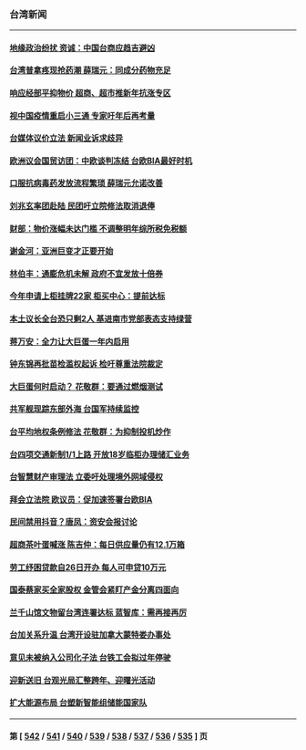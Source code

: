 ### 台湾新闻
---
#### [地缘政治纷扰 资诚：中国台商应趋吉避凶](../../pages/ncid1349361/n13889041.md) 
#### [台湾普拿疼现抢药潮 薛瑞元：同成分药物充足](../../pages/ncid1349361/n13889113.md) 
#### [响应经部平抑物价 超商、超市推新年抗涨专区](../../pages/ncid1349361/n13889116.md) 
#### [视中国疫情重启小三通 专家吁年后再考量](../../pages/ncid1349361/n13889108.md) 
#### [台媒体议价立法 新闻业诉求歧异](../../pages/ncid1349361/n13889059.md) 
#### [欧洲议会国贸访团：中欧谈判冻结 台欧BIA最好时机](../../pages/ncid1349361/n13889091.md) 
#### [口服抗病毒药发放流程繁琐 薛瑞元允诺改善](../../pages/ncid1349361/n13889094.md) 
#### [刘兆玄率团赴陆 民团吁立院修法取消退俸](../../pages/ncid1349361/n13889039.md) 
#### [财部：物价涨幅未达门槛 不调整明年综所税免税额](../../pages/ncid1349361/n13889038.md) 
#### [谢金河：亚洲巨变才正要开始](../../pages/ncid1349361/n13889037.md) 
#### [林伯丰：通膨危机未解 政府不宜发放十倍券](../../pages/ncid1349361/n13889043.md) 
#### [今年申请上柜挂牌22家 柜买中心：提前达标](../../pages/ncid1349361/n13889046.md) 
#### [本土议长全台恐只剩2人 基进南市党部表态支持绿营](../../pages/ncid1349361/n13889021.md) 
#### [蒋万安：全力让大巨蛋一年内启用](../../pages/ncid1349361/n13889023.md) 
#### [钟东锦再批苗检滥权起诉 检吁尊重法院裁定](../../pages/ncid1349361/n13889025.md) 
#### [大巨蛋何时启动？ 花敬群：要通过燃烟测试](../../pages/ncid1349361/n13889027.md) 
#### [共军舰现踪东部外海 台国军持续监控](../../pages/ncid1349361/n13889014.md) 
#### [台平均地权条例修法 花敬群：为抑制投机炒作](../../pages/ncid1349361/n13888996.md) 
#### [台四项交通新制1/1上路 开放18岁临柜办理储汇业务](../../pages/ncid1349361/n13888977.md) 
#### [台智慧财产审理法 立委吁处理境外网域侵权](../../pages/ncid1349361/n13888978.md) 
#### [拜会立法院 欧议员：促加速签署台欧BIA](../../pages/ncid1349361/n13888344.md) 
#### [民间禁用抖音？唐凤：资安会报讨论](../../pages/ncid1349361/n13888339.md) 
#### [超商茶叶蛋喊涨 陈吉仲：每日供应量仍有12.1万箱](../../pages/ncid1349361/n13888369.md) 
#### [劳工纾困贷款自26日开办 每人可申贷10万元](../../pages/ncid1349361/n13888343.md) 
#### [国泰蔡家买全家股权 金管会紧盯产金分离四面向](../../pages/ncid1349361/n13888342.md) 
#### [兰千山馆文物留台湾连署达标 蓝智库：需再接再厉](../../pages/ncid1349361/n13888346.md) 
#### [台加关系升温 台湾开设驻加拿大蒙特娄办事处](../../pages/ncid1349361/n13888347.md) 
#### [意见未被纳入公司化子法 台铁工会拟过年停驶](../../pages/ncid1349361/n13888353.md) 
#### [迎新送旧 台观光局汇整跨年、迎曙光活动](../../pages/ncid1349361/n13888351.md) 
#### [扩大能源布局 台塑新智能组储能国家队](../../pages/ncid1349361/n13888363.md) 

---
#### 第 [ [542](./542.md) / [541](./541.md) / [540](./540.md) / [539](./539.md) / [538](./538.md) / [537](./537.md) / [536](./536.md) / [535](./535.md) ] 页
